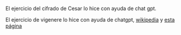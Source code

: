 El ejercicio del cifrado de Cesar lo hice con ayuda de chat gpt.

El ejercicio de vigenere lo hice con ayuda de chatgpt, [wikipedia](https://en.wikipedia.org/wiki/Vigen%C3%A8re_cipher) y [esta página](https://www.nayuki.io/page/vigenere-cipher-javascript)



